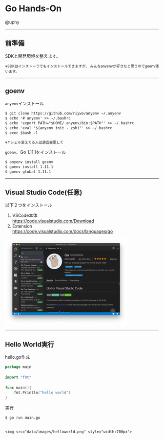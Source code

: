 # Go Hands-On

@uphy

---

## 前準備

SDKと開発環境を整えます。

<small>
※SDKはインストーラでもインストールできますが、  
みんなanyenvが好きだと思うのでgoenv使います。
</small>

---

## goenv

`anyenv`インストール

```console
$ git clone https://github.com/riywo/anyenv ~/.anyenv
$ echo '# anyenv' >> ~/.bashrc
$ echo 'export PATH="$HOME/.anyenv/bin:$PATH"' >> ~/.bashrc
$ echo 'eval "$(anyenv init - zsh)"' >> ~/.bashrc
$ exec $bash -l
```

<small>※↑シェル変えてる人は適宜変更して</small>

`goenv`、Go 1.11.1をインストール

```console
$ anyenv install goenv
$ goenv install 1.11.1
$ goenv global 1.11.1
```

---

## Visual Studio Code(任意)

以下２つをインストール

1. VSCode本体  
   https://code.visualstudio.com/Download
2. Extension  
   https://code.visualstudio.com/docs/languages/go

<img src="data/images/vscode-extension.png" style="width:400px">

---

## Hello World実行

hello.go作成

```go
package main

import "fmt"

func main(){
    fmt.Println("hello world")
}
```

実行

```console
$ go run main.go
```

~~~

<img src="data/images/helloworld.png" style="width:700px">
